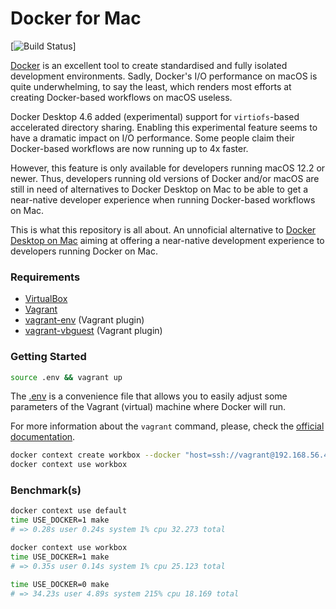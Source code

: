 # Docker for Mac
[![Build Status](https://efcasado.semaphoreci.com/badges/docker-for-mac/branches/master.svg?style=shields)]

[Docker](https://www.docker.com/) is an excellent tool to create standardised
and fully isolated development environments. Sadly, Docker's I/O performance
on macOS is quite underwhelming, to say the least, which renders most efforts
at creating Docker-based workflows on macOS useless.

Docker Desktop 4.6 added (experimental) support for `virtiofs`-based accelerated
directory sharing. Enabling this experimental feature seems to have a dramatic
impact on I/O performance. Some people claim their Docker-based workflows are
now running up to 4x faster.

However, this feature is only available for developers running macOS 12.2 or
newer. Thus, developers running old versions of Docker and/or macOS are still
in need of alternatives to Docker Desktop on Mac to be able to get a near-native
developer experience when running Docker-based workflows on Mac.

This is what this repository is all about. An unnoficial alternative to
[Docker Desktop on Mac](https://docs.docker.com/desktop/mac/install/) aiming at
offering a near-native development experience to developers running Docker
on Mac.


### Requirements

- [VirtualBox](https://www.virtualbox.org/)
- [Vagrant](https://www.vagrantup.com/)
- [vagrant-env](https://github.com/gosuri/vagrant-env) (Vagrant plugin)
- [vagrant-vbguest](https://github.com/dotless-de/vagrant-vbguest) (Vagrant plugin)


### Getting Started

```sh
source .env && vagrant up
```

The [.env](https://github.com/efcasado/docker-for-mac/blob/main/.env) is a
convenience file that allows you to easily adjust some parameters of the
Vagrant (virtual) machine where Docker will run.


For more information about the `vagrant` command, please, check the [official
documentation](https://www.vagrantup.com/docs/cli).

```sh
docker context create workbox --docker "host=ssh://vagrant@192.168.56.4"
docker context use workbox
```

### Benchmark(s)

```sh
docker context use default
time USE_DOCKER=1 make
# => 0.28s user 0.24s system 1% cpu 32.273 total

docker context use workbox
time USE_DOCKER=1 make
# => 0.35s user 0.14s system 1% cpu 25.123 total

time USE_DOCKER=0 make
# => 34.23s user 4.89s system 215% cpu 18.169 total
```
